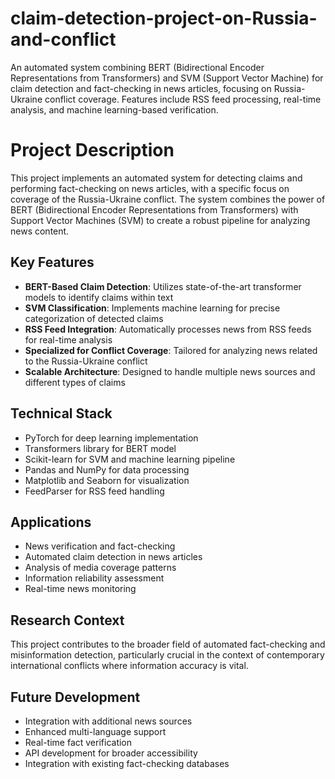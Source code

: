 # claim-detection-project-on-Russia-and-conflict
An automated system combining BERT (Bidirectional Encoder Representations from Transformers) and SVM (Support Vector Machine) for claim detection and fact-checking in news articles, focusing on Russia-Ukraine conflict coverage. Features include RSS feed processing, real-time analysis, and machine learning-based verification.

# Project Description
This project implements an automated system for detecting claims and performing fact-checking on news articles, with a specific focus on coverage of the Russia-Ukraine conflict. The system combines the power of BERT (Bidirectional Encoder Representations from Transformers) with Support Vector Machines (SVM) to create a robust pipeline for analyzing news content.

## Key Features
- **BERT-Based Claim Detection**: Utilizes state-of-the-art transformer models to identify claims within text
- **SVM Classification**: Implements machine learning for precise categorization of detected claims
- **RSS Feed Integration**: Automatically processes news from RSS feeds for real-time analysis
- **Specialized for Conflict Coverage**: Tailored for analyzing news related to the Russia-Ukraine conflict
- **Scalable Architecture**: Designed to handle multiple news sources and different types of claims

## Technical Stack
- PyTorch for deep learning implementation
- Transformers library for BERT model
- Scikit-learn for SVM and machine learning pipeline
- Pandas and NumPy for data processing
- Matplotlib and Seaborn for visualization
- FeedParser for RSS feed handling

## Applications
- News verification and fact-checking
- Automated claim detection in news articles
- Analysis of media coverage patterns
- Information reliability assessment
- Real-time news monitoring

## Research Context
This project contributes to the broader field of automated fact-checking and misinformation detection, particularly crucial in the context of contemporary international conflicts where information accuracy is vital.

## Future Development
- Integration with additional news sources
- Enhanced multi-language support
- Real-time fact verification
- API development for broader accessibility
- Integration with existing fact-checking databases

